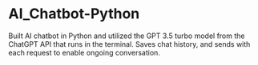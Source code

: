 # AI_Chatbot-Python
Built AI chatbot in Python and utilized the GPT 3.5 turbo model from the ChatGPT API that runs in the terminal. Saves chat history, and sends with each request to enable ongoing conversation.
